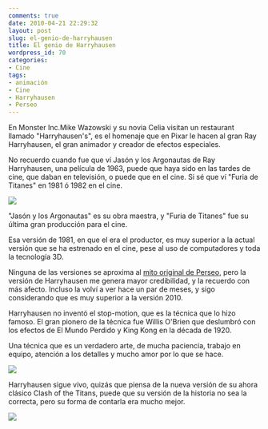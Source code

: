 ```yaml
---
comments: true
date: 2010-04-21 22:29:32
layout: post
slug: el-genio-de-harryhausen
title: El genio de Harryhausen
wordpress_id: 70
categories:
- Cine
tags:
- animación
- Cine
- Harryhausen
- Perseo
---
```


En Monster Inc.Mike Wazowski y su novia Celia visitan un restaurant llamado "Harryhausen's", es el homenaje que en Pixar le hacen al gran Ray Harryhausen, el gran animador y creador de efectos especiales.

No recuerdo cuando fue que ví Jasón y los Argonautas de Ray Harryhausen, una película de 1963, puede que haya sido en las tardes de cine, que daban en televisión, o puede que en el cine. Si sé que ví "Furia de Titanes" en 1981 ó 1982 en el cine.

![](/images/2010/04/harryhausen-754598-300x203.jpg)

"Jasón y los Argonautas" es su obra maestra, y "Furia de Titanes" fue su última gran producción para el cine.

Esa versión de 1981, en que el era el productor, es muy superior a la actual versión que se ha estrenado en el cine, pese al uso de computadores y toda la tecnología 3D.

Ninguna de las versiones se aproxima al [mito original de Perseo](http://www.akarru.com/blog/2010/04/perseo-medusa-y-pegaso/), pero la versión de Harryhausen me genera mayor credibilidad, y la recuerdo con más afecto. Incluso la volví a ver hace un par de meses, y sigo considerando que es muy superior a la versión 2010.

Harryhausen no inventó el stop-motion, que es la técnica que lo hizo famoso. El gran pionero de la técnica fue Willis O'Brien que deslumbró con los efectos de El Mundo Perdido y King Kong en la década de 1920.

Una técnica que es un verdadero arte, de mucha paciencia, trabajo en equipo, atención a los detalles y mucho amor por lo que se hace.

![](/images/2010/04/07.-Jason-and-the-argonauts.jpg)

Harryhausen sigue vivo, quizás que piensa de la nueva versión de su ahora clásico Clash of the Titans, puede que su versión de la historia no sea la correcta, pero su forma de contarla era mucho mejor.

![](/images/2010/04/harryhausen-754598.jpg)

